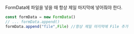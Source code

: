 FormData에 파일을 넣을 때 항상 제일 마지막에 넣어줘야 한다.
```ts
const formData = new FormData()
// ... formData.append()
formData.append("file",File) //항상 제일 마지막에 File 추가
```